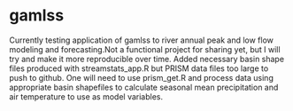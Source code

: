 # gamlss

Currently testing application of gamlss to river annual peak and low flow modeling and forecasting.Not a functional project for sharing yet, but I will try and make it more reproducible over time. Added necessary basin shape files produced with streamstats_app.R but PRISM data files too large to push to github. One will need to use prism_get.R and process data using appropriate basin shapefiles to calculate seasonal mean precipitation and air temperature to use as model variables.



